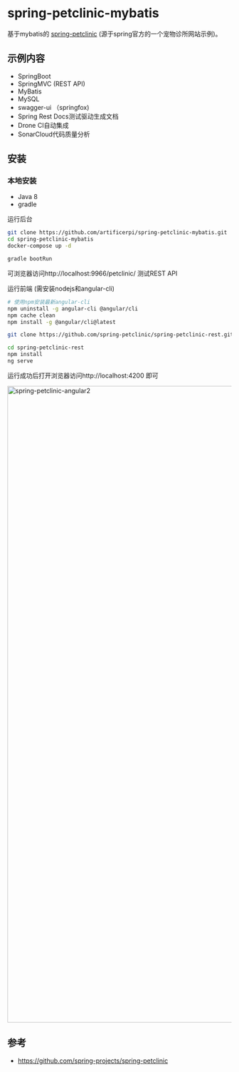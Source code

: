 # spring-petclinic-mybatis

基于mybatis的 [spring-petclinic](http://projects.spring.io/spring-petclinic/) (源于spring官方的一个宠物诊所网站示例)。

## 示例内容
* SpringBoot
* SpringMVC (REST API)
* MyBatis
* MySQL
* swagger-ui （springfox)
* Spring Rest Docs测试驱动生成文档
* Drone CI自动集成
* SonarCloud代码质量分析


## 安装

### 本地安装

* Java 8
* gradle

运行后台

```bash
git clone https://github.com/artificerpi/spring-petclinic-mybatis.git
cd spring-petclinic-mybatis
docker-compose up -d

gradle bootRun
```
可浏览器访问http://localhost:9966/petclinic/ 测试REST API

运行前端 (需安装nodejs和angular-cli)

```bash
# 使用npm安装最新angular-cli
npm uninstall -g angular-cli @angular/cli
npm cache clean
npm install -g @angular/cli@latest

git clone https://github.com/spring-petclinic/spring-petclinic-rest.git

cd spring-petclinic-rest
npm install
ng serve
```

运行成功后打开浏览器访问http://localhost:4200 即可

<img width="1427" alt="spring-petclinic-angular2" src="https://cloud.githubusercontent.com/assets/838318/23263243/f4509c4a-f9dd-11e6-951b-69d0ef72d8bd.png">

## 参考
* https://github.com/spring-projects/spring-petclinic
